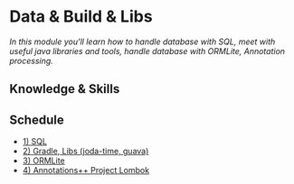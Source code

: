 # Data & Build & Libs
*In this module you'll learn how to handle database with SQL, meet with useful java libraries and tools, handle database with ORMLite, Annotation processing.*

## Knowledge & Skills

## Schedule
- [1) SQL](../sql-basics/1-plain)
- [2) Gradle, Libs (joda-time, guava)](2-gradle-libs)
- [3) ORMLite](3-ormlite)
- [4) Annotations++ Project Lombok](4-lombok)
